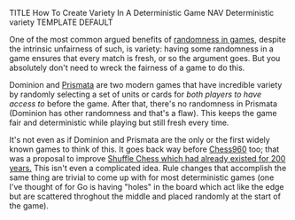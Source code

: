TITLE How To Create Variety In A Deterministic Game
NAV Deterministic variety
TEMPLATE DEFAULT

One of the most common argued benefits of [randomness in games](rng), despite the intrinsic unfairness of such, is variety: having some randomness in a game ensures that every match is fresh, or so the argument goes. But you absolutely don't need to wreck the fairness of a game to do this.

Dominion and [Prismata](/reviews/prismata) are two modern games that have incredible variety by randomly selecting a set of units or cards for *both players to have access to* before the game. After that, there's no randomness in Prismata (Dominion has other randomness and that's a flaw). This keeps the game fair and deterministic while playing but still fresh every time.

It's not even as if Dominion and Prismata are the only or the first widely known games to think of this. It goes back way before [Chess960](https://chess960.net) too; that was a proposal to improve [Shuffle Chess which had already existed for 200 years.](https://en.wikipedia.org/wiki/Shuffle_Chess) This isn't even a complicated idea. Rule changes that accomplish the same thing are trivial to come up with for most deterministic games (one I've thought of for Go is having "holes" in the board which act like the edge but are scattered throghout the middle and placed randomly at the start of the game).
